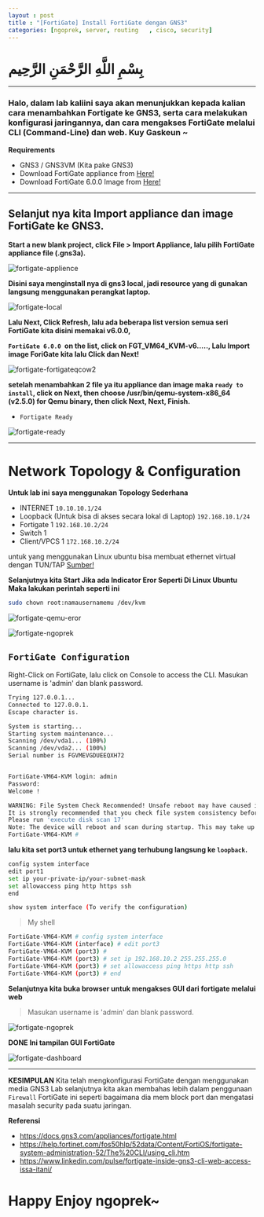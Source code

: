 ```yaml
---
layout : post
title : "[FortiGate] Install FortiGate dengan GNS3"
categories: [ngoprek, server, routing   , cisco, security]
---
```

# بِسْمِ اللَّهِ الرَّحْمَنِ الرَّحِيم
---

### Halo, dalam lab kaliini saya akan menunjukkan kepada kalian cara menambahkan Fortigate ke GNS3, serta cara melakukan konfigurasi jaringannya, dan cara mengakses FortiGate melalui CLI (Command-Line) dan web. Kuy Gaskeun ~


**Requirements**
* GNS3 / GNS3VM (Kita pake GNS3)
* Download FortiGate appliance from [Here!](https://docs.gns3.com/appliances/fortigate.html)
* Download FortiGate 6.0.0 Image from [Here!](https://help.fortinet.com/fos50hlp/56/Content/FortiOS/fortigate-virtual-fortios/VM%20Platforms/download-vm-deploy-pkg.htm)

---

## Selanjut nya kita Import appliance dan image FortiGate ke GNS3.

**Start a new blank project, click File > Import Appliance, lalu pilih FortiGate appliance file (.gns3a).**

![fortigate-applience](https://raw.githubusercontent.com/ammarun11/ammarun11.github.io/master/static/img/_posts/fortigate-import.png)

**Disini saya menginstall nya di gns3 local, jadi resource yang di gunakan langsung menggunakan perangkat laptop.**

![fortigate-local](https://raw.githubusercontent.com/ammarun11/ammarun11.github.io/master/static/img/_posts/fortigate-local.png)

**Lalu Next, Click Refresh, lalu ada beberapa list version semua seri FortiGate kita disini memakai v6.0.0,**


 **`FortiGate 6.0.0 `on the list, click on FGT_VM64_KVM-v6....., Lalu Import image ForiGate kita lalu Click dan Next!**

![fortigate-fortigateqcow2](https://raw.githubusercontent.com/ammarun11/ammarun11.github.io/master/static/img/_posts/fortigate-fortigateqcow2.png)

**setelah menambahkan 2 file ya itu appliance dan image maka `ready to install`, click on Next, then choose /usr/bin/qemu-system-x86_64 (v2.5.0) for Qemu binary, then click Next, Next, Finish.**

* `Fortigate Ready`

![fortigate-ready](https://raw.githubusercontent.com/ammarun11/ammarun11.github.io/master/static/img/_posts/fortigate-ready.png)

---

# **Network Topology & Configuration**

**Untuk lab ini saya menggunakan Topology Sederhana**
* INTERNET `10.10.10.1/24`
* Loopback (Untuk bisa di akses secara lokal di Laptop) `192.168.10.1/24`
* Fortigate 1 `192.168.10.2/24`
* Switch 1
* Client/VPCS 1 `172.168.10.2/24`

untuk yang menggunakan Linux ubuntu bisa membuat ethernet virtual dengan TUN/TAP
 [Sumber!](http://www.sibro21.org/2016/08/menghubungkan-gns3-ke-internet-di.html)

**Selanjutnya kita Start Jika ada Indicator Eror Seperti Di Linux Ubuntu Maka lakukan perintah seperti ini**

```BASH
sudo chown root:namausernamemu /dev/kvm
```
![fortigate-qemu-eror](https://raw.githubusercontent.com/ammarun11/ammarun11.github.io/master/static/img/_posts/fortigate-qemu-eror.png)

![fortigate-ngoprek](https://raw.githubusercontent.com/ammarun11/ammarun11.github.io/master/static/img/_posts/fortigate-ngoprek.png)

## `FortiGate Configuration`

Right-Click on FortiGate, lalu click on Console to access the CLI. Masukan username is 'admin' dan blank password.

```BASH
Trying 127.0.0.1...
Connected to 127.0.0.1.
Escape character is.

System is starting...
Starting system maintenance...
Scanning /dev/vda1... (100%)  
Scanning /dev/vda2... (100%)   
Serial number is FGVMEVGDUEEQXH72


FortiGate-VM64-KVM login: admin
Password: 
Welcome !

WARNING: File System Check Recommended! Unsafe reboot may have caused inconsistency in disk drive.
It is strongly recommended that you check file system consistency before proceeding.
Please run 'execute disk scan 17'
Note: The device will reboot and scan during startup. This may take up to an hour
FortiGate-VM64-KVM #
```

**lalu kita set port3 untuk ethernet yang terhubung langsung ke `loopback`.**

```BASH
config system interface
edit port1
set ip your-private-ip/your-subnet-mask
set allowaccess ping http https ssh
end

show system interface (To verify the configuration)
```
> My shell
```BASH
FortiGate-VM64-KVM # config system interface 
FortiGate-VM64-KVM (interface) # edit port3
FortiGate-VM64-KVM (port3) # 
FortiGate-VM64-KVM (port3) # set ip 192.168.10.2 255.255.255.0
FortiGate-VM64-KVM (port3) # set allowaccess ping https http ssh 
FortiGate-VM64-KVM (port3) # end
```

**Selanjutnya kita buka browser untuk mengakses GUI dari fortigate melalui web**

> Masukan username is 'admin' dan blank password.

![fortigate-ngoprek](https://raw.githubusercontent.com/ammarun11/ammarun11.github.io/master/static/img/_posts/fortigate-login.png)

**DONE Ini tampilan GUI FortiGate**

![fortigate-dashboard](https://raw.githubusercontent.com/ammarun11/ammarun11.github.io/master/static/img/_posts/fortigate-dashboard.png)

---
**KESIMPULAN**
Kita telah mengkonfigurasi FortiGate dengan menggunakan media GNS3 Lab selanjutnya kita akan membahas lebih dalam penggunaan `Firewall` FortiGate ini seperti bagaimana dia mem block port dan mengatasi masalah security pada suatu jaringan.



**Referensi**
* https://docs.gns3.com/appliances/fortigate.html
* https://help.fortinet.com/fos50hlp/52data/Content/FortiOS/fortigate-system-administration-52/The%20CLI/using_cli.htm
* https://www.linkedin.com/pulse/fortigate-inside-gns3-cli-web-access-issa-itani/


# Happy Enjoy ngoprek~

